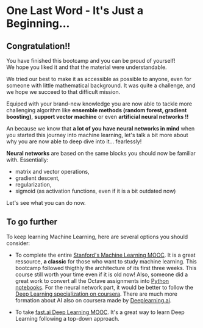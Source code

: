 # One Last Word - It's Just a Beginning...

## Congratulation!!  
You have finished this bootcamp and you can be proud of yourself!  
We hope you liked it and that the material were understandable. 

We tried our best to make it as accessible as possible to anyone, even for someone with little mathematical background. It was quite a challenge, and we hope we succeed to that difficult mission.

Equiped with your brand-new knowledge you are now able to tackle more challenging algorithm like **ensemble methods (random forest, gradient boosting)**, **support vector machine** or even **artificial neural networks !!** 

An because we know that **a lot of you have neural networks in mind** when you started this journey into machine learning, let's talk a bit more about why you are now able to deep dive into it... fearlessly!  

**Neural networks** are based on the same blocks you should now be familiar with. Essentially:
- matrix and vector operations,
- gradient descent,
- regularization,
- sigmoid (as activation functions, even if it is a bit outdated now)

Let's see what you can do now.

## To go further
To keep learning Machine Learning, here are several options you should consider:
- To complete the entire [Stanford's Machine Learning MOOC](https://www.coursera.org/learn/machine-learning/home/). It is a great ressource, **a classic** for those who want to study machine learning. This bootcamp followed thigthly the architecture of its first three weeks. This course still worth your time even if it is old now! Also, someone did a great work to convert all the Octave assignments into [Python notebooks](https://github.com/dibgerge/ml-coursera-python-assignments). For the neural network part, it would be better to follow the [Deep Learning specialization  on coursera](https://www.coursera.org/specializations/deep-learning). There are much more formation about AI also on coursera made by [Deeplearning.ai](https://www.deeplearning.ai/).
  
- To take [fast.ai Deep Learning MOOC](https://course.fast.ai/). It's a great way to learn Deep Learning following a top-down approach.